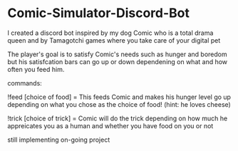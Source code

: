 # Comic-Simulator-Discord-Bot
I created a discord bot inspired by my dog Comic who is a total drama queen and by Tamagotchi games where you take care of your digital pet

The player's goal is to satisfy Comic's needs such as hunger and boredom but his satisfcation bars can go up or down dependening on what and how often you feed him. 

commands:

!feed [choice of food] = This feeds Comic and makes his hunger level go up depending on what you chose as the choice of food! (hint: he loves cheese)

!trick [choice of trick] = Comic will do the trick depending on how much he appreicates you as a human and whether you have food on you or not

still implementing on-going project

